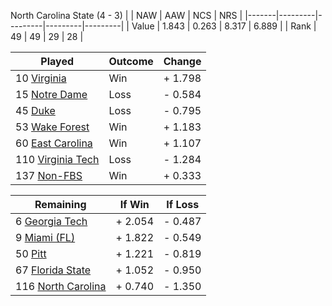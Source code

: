 North Carolina State (4 - 3)
|       |   NAW   |   AAW   |   NCS   |   NRS   |
|-------|---------|---------|---------|---------|
| Value |   1.843 |   0.263 |   8.317 |   6.889 |
| Rank  |      49 |      49 |      29 |      28 |

| Played                    | Outcome    |  Change  |
|---------------------------|------------|----------|
|  10 [Virginia              ](Virginia.md)| Win        | +  1.798 |
|  15 [Notre Dame            ](NotreDame.md)| Loss       | -  0.584 |
|  45 [Duke                  ](Duke.md)| Loss       | -  0.795 |
|  53 [Wake Forest           ](WakeForest.md)| Win        | +  1.183 |
|  60 [East Carolina         ](EastCarolina.md)| Win        | +  1.107 |
| 110 [Virginia Tech         ](VirginiaTech.md)| Loss       | -  1.284 |
| 137 [Non-FBS               ](NonFBS.md)| Win        | +  0.333 |

| Remaining                 |  If Win  |  If Loss |
|---------------------------|----------|----------|
|   6 [Georgia Tech          ](GeorgiaTech.md)| +  2.054 | -  0.487 |
|   9 [Miami (FL)            ](MiamiFL.md)| +  1.822 | -  0.549 |
|  50 [Pitt                  ](Pitt.md)| +  1.221 | -  0.819 |
|  67 [Florida State         ](FloridaState.md)| +  1.052 | -  0.950 |
| 116 [North Carolina        ](NorthCarolina.md)| +  0.740 | -  1.350 |

